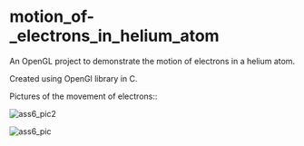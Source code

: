 # motion_of-_electrons_in_helium_atom
An OpenGL project to demonstrate the motion of electrons in a helium atom.

Created using OpenGl library in C.

Pictures of the movement of electrons::

![ass6_pic2](https://user-images.githubusercontent.com/97580039/232193475-907d24d7-fba2-4acc-ac04-687de901f856.png)

![ass6_pic](https://user-images.githubusercontent.com/97580039/232193669-60f504a6-fcc6-49ad-a6ea-977cb690f5b3.png)

